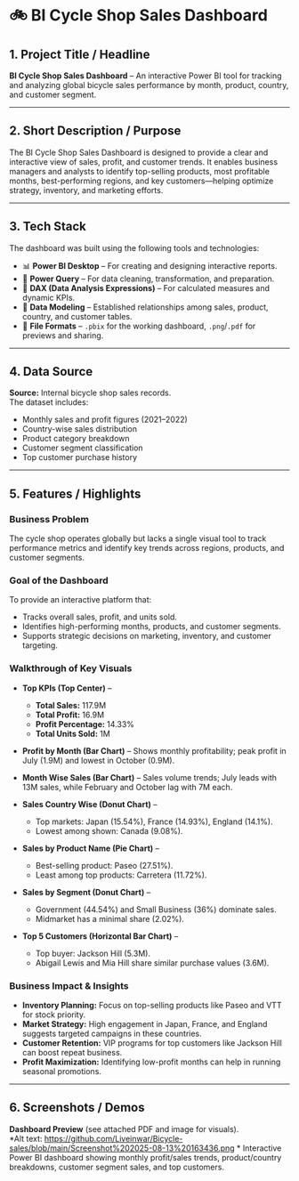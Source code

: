 # 🚲 BI Cycle Shop Sales Dashboard

## 1. Project Title / Headline
**BI Cycle Shop Sales Dashboard** – An interactive Power BI tool for tracking and analyzing global bicycle sales performance by month, product, country, and customer segment.

---

## 2. Short Description / Purpose
The BI Cycle Shop Sales Dashboard is designed to provide a clear and interactive view of sales, profit, and customer trends. It enables business managers and analysts to identify top-selling products, most profitable months, best-performing regions, and key customers—helping optimize strategy, inventory, and marketing efforts.

---

## 3. Tech Stack
The dashboard was built using the following tools and technologies:
- 📊 **Power BI Desktop** – For creating and designing interactive reports.
- 📂 **Power Query** – For data cleaning, transformation, and preparation.
- 🧠 **DAX (Data Analysis Expressions)** – For calculated measures and dynamic KPIs.
- 📝 **Data Modeling** – Established relationships among sales, product, country, and customer tables.
- 📁 **File Formats** – `.pbix` for the working dashboard, `.png`/`.pdf` for previews and sharing.

---

## 4. Data Source
**Source:** Internal bicycle shop sales records.  
The dataset includes:
- Monthly sales and profit figures (2021–2022)
- Country-wise sales distribution
- Product category breakdown
- Customer segment classification
- Top customer purchase history

---

## 5. Features / Highlights

### **Business Problem**
The cycle shop operates globally but lacks a single visual tool to track performance metrics and identify key trends across regions, products, and customer segments.

### **Goal of the Dashboard**
To provide an interactive platform that:
- Tracks overall sales, profit, and units sold.
- Identifies high-performing months, products, and customer segments.
- Supports strategic decisions on marketing, inventory, and customer targeting.

### **Walkthrough of Key Visuals**
- **Top KPIs (Top Center)** –  
  - **Total Sales:** 117.9M  
  - **Total Profit:** 16.9M  
  - **Profit Percentage:** 14.33%  
  - **Total Units Sold:** 1M

- **Profit by Month (Bar Chart)** – Shows monthly profitability; peak profit in July (1.9M) and lowest in October (0.9M).

- **Month Wise Sales (Bar Chart)** – Sales volume trends; July leads with 13M sales, while February and October lag with 7M each.

- **Sales Country Wise (Donut Chart)** –  
  - Top markets: Japan (15.54%), France (14.93%), England (14.1%).  
  - Lowest among shown: Canada (9.08%).

- **Sales by Product Name (Pie Chart)** –  
  - Best-selling product: Paseo (27.51%).  
  - Least among top products: Carretera (11.72%).

- **Sales by Segment (Donut Chart)** –  
  - Government (44.54%) and Small Business (36%) dominate sales.  
  - Midmarket has a minimal share (2.02%).

- **Top 5 Customers (Horizontal Bar Chart)** –  
  - Top buyer: Jackson Hill (5.3M).  
  - Abigail Lewis and Mia Hill share similar purchase values (3.6M).

### **Business Impact & Insights**
- **Inventory Planning:** Focus on top-selling products like Paseo and VTT for stock priority.
- **Market Strategy:** High engagement in Japan, France, and England suggests targeted campaigns in these countries.
- **Customer Retention:** VIP programs for top customers like Jackson Hill can boost repeat business.
- **Profit Maximization:** Identifying low-profit months can help in running seasonal promotions.

---

## 6. Screenshots / Demos
**Dashboard Preview** (see attached PDF and image for visuals).  
*Alt text: https://github.com/Liveinwar/Bicycle-sales/blob/main/Screenshot%202025-08-13%20163436.png * Interactive Power BI dashboard showing monthly profit/sales trends, product/country breakdowns, customer segment sales, and top customers.
